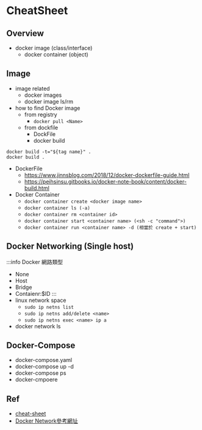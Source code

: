 # CheatSheet

## Overview
- docker image (class/interface)
    - docker container (object)
## Image
- image related
    - docker images
    - docker image ls/rm
- how to find Docker image
    - from registry
        - `docker pull <Name>`
    - from dockfile
        - DockFile
        - docker build
```shell=
docker build -t="${tag name}" .
docker build .
```
- DockerFile
    - https://www.jinnsblog.com/2018/12/docker-dockerfile-guide.html
    - https://peihsinsu.gitbooks.io/docker-note-book/content/docker-build.html
- Docker Container
    - `docker container create <docker image name>`
    - `docker container ls (-a)`
    - `docker container rm <container id>`
    - `docker container start <container name> (<sh -c "command">)`
    - `docker container run <container name> -d (相當於 create + start)`

## Docker Networking (Single host)
:::info
Docker 網路類型 
- None
- Host
- Bridge
- Contaienr:$ID
:::
- linux network space
    - `sudo ip netns list`
    - `sudo ip netns add/delete <name>`
    - `sudo ip netns exec <name> ip a`
- docker network ls

## Docker-Compose
- docker-compose.yaml    
- docker-compose up -d
- docker-compose ps
- docker-cmpoere

## Ref
- [cheat-sheet](https://swissarmydevops.com/wp-content/uploads/2020/11/Docker_Cheat_Sheet-1.pdf)
- [Docker Network參考網址](https://hwchiu.com/docker-network-model.html)
